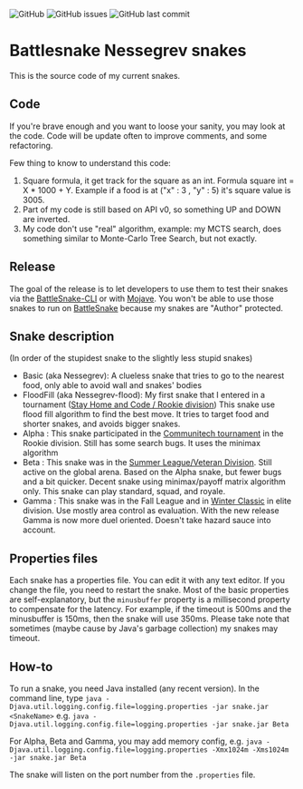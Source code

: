 ![GitHub](https://img.shields.io/github/license/nettogrof/nessegrev-java-dev) ![GitHub issues](https://img.shields.io/github/issues/nettogrof/nessegrev-java-dev) ![GitHub last commit](https://img.shields.io/github/last-commit/nettogrof/nessegrev-java-dev)

# Battlesnake Nessegrev snakes

This is the source code  of my current snakes.

Code
----

If you're brave enough and you want to loose your sanity, you may look at the code. Code will be update often to improve comments, and some refactoring. 

Few thing to know to understand this code:
1. Square formula, it get track for the square as an int. Formula square int =  X * 1000 + Y. Example if a food is at ("x" : 3 , "y" : 5)  it's square value is 3005.
2. Part of my code is still based on API v0, so something UP and DOWN are inverted.
3. My code don't use "real" algorithm, example: my MCTS search, does something similar to Monte-Carlo Tree Search, but not exactly.

Release
-------


The goal of the release is to let developers to use them to test their snakes via the [BattleSnake-CLI](https://github.com/BattlesnakeOfficial/rules/tree/master/cli) or with [Mojave](https://github.com/smallsco/mojave).
You won't be able to use those snakes to run on [BattleSnake](https://play.battlesnake.com) because my snakes are "Author" protected. 

## Snake description

(In order of the stupidest snake to the slightly less stupid snakes)

* Basic (aka Nessegrev): A clueless snake that tries to go to the nearest food, only able to avoid wall and snakes' bodies
* FloodFill (aka Nessegrev-flood): My first snake that I entered in a tournament ([Stay Home and Code / Rookie division](https://play.battlesnake.com/competitions/stay-home-and-code/)) This snake use flood fill algorithm to find the best move. It tries to target food and shorter snakes, and avoids bigger snakes.
* Alpha : This snake participated in the [Communitech tournament](https://play.battlesnake.com/competitions/communitech/) in the Rookie division. Still has some search bugs. It uses the minimax algorithm
* Beta : This snake was in the [Summer League/Veteran Division](https://play.battlesnake.com/competitions/summer-league/). Still active on the global arena. Based on the Alpha snake, but fewer bugs and a bit quicker.  Decent snake using minimax/payoff matrix algorithm only. This snake can play standard, squad, and royale.
* Gamma : This snake was in the Fall League and in [Winter Classic](https://play.battlesnake.com/competitions/winter-classic-2020/) in elite division. Use mostly area control as evaluation. With the new release Gamma is now more duel oriented. Doesn't take hazard sauce into account.


## Properties files

Each snake has a properties file. You can edit it with any text editor. If you change the file, you need to restart the snake.
Most of the basic properties are self-explanatory, but the `minusbuffer` property is a millisecond property to compensate for the latency. For example, if the timeout is 500ms and the minusbuffer is 150ms, then the snake will use 350ms.
Please take note that sometimes (maybe cause by Java's garbage collection) my snakes may timeout.

## How-to

To run a snake, you need Java installed  (any recent version).
In the command line, type `java -Djava.util.logging.config.file=logging.properties -jar snake.jar <SnakeName>` e.g. `java -Djava.util.logging.config.file=logging.properties -jar snake.jar Beta`

For Alpha, Beta and Gamma, you may add memory config, e.g. `java -Djava.util.logging.config.file=logging.properties -Xmx1024m -Xms1024m -jar snake.jar Beta`

The snake will listen on the port number from the `.properties` file.
